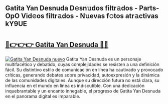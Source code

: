 ## Gatita Yan Desnuda D𝚎sn𝚞dos filtr𝚊dos - Parts-OpO Vid𝚎os filtr𝚊dos - N𝚞evas f𝚘tos atr𝚊ctivas kY9UE

# <h2><a href="http://mb12oac.tromn.icu/?c=Gatita+Yan+Desnuda">🔗👉👉👉 Gatita Yan Desnuda 🔗🔗</a></h2>

[![Gatita Yan Desnuda nuevo](https://i.imgur.com/pEAQMta.gif)](http://mb12oac.tromn.icu/?c=Gatita+Yan+Desnuda)
Gatita Yan Desnuda es un personaje multifacético y debatido, cuyas complejidades se resisten a una definición fácil.  Su distintivo estilo de comunicación en línea ha cautivado y provocado críticas, generando debates sobre privacidad, autoexpresión y la dinámica de las comunidades digitales. Aunque su dirección futura no está clara, su influencia en el mundo en línea es indiscutible. Con una dedicación inquebrantable y un encanto innegable, el progreso de Gatita Yan Desnuda en el panorama digital es imparable.
